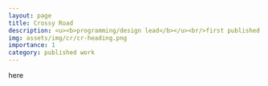```yaml
---
layout: page
title: Crossy Road
description: <u><b>programming/design lead</b></u><br/>first published game<br/>October - November 2024
img: assets/img/cr/cr-heading.png
importance: 1
category: published work
---
```


here
